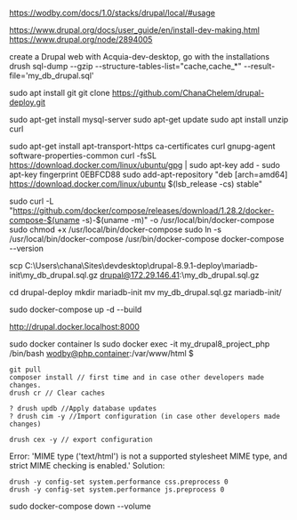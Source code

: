 https://wodby.com/docs/1.0/stacks/drupal/local/#usage


https://www.drupal.org/docs/user_guide/en/install-dev-making.html
https://www.drupal.org/node/2894005

create a Drupal web with Acquia-dev-desktop, go with the installations
drush sql-dump --gzip --structure-tables-list="cache,cache_*" --result-file='my_db_drupal.sql'


sudo apt install git
git clone https://github.com/ChanaChelem/drupal-deploy.git

<!-- # composer
sudo apt-get install php libapache2-mod-php php-mcrypt php-mysql php-xml
sudo apt install php-cli unzip curl
cd ~
curl -sS https://getcomposer.org/installer -o composer-setup.php
HASH=`curl -sS https://composer.github.io/installer.sig` 
# echo $HASH
php -r "if (hash_file('SHA384', 'composer-setup.php') === '$HASH') { echo 'Installer verified'; } else { echo 'Installer corrupt'; unlink('composer-setup.php'); } echo PHP_EOL;"
sudo php composer-setup.php --install-dir=/usr/local/bin --filename=composer
composer -->

<!-- sudo apt install php-xml
sudo apt-get install php-mbstring -->
<!-- sudo apt-get install php libapache2-mod-php php-mcrypt php-mysql php-xml -->

sudo apt-get install mysql-server
sudo apt-get update
sudo apt install unzip curl
<!-- sudo apt-get install docker.io -->
<!-- sudo apt-get install docker-ce docker-ce-cli containerd.io -->

sudo apt-get install apt-transport-https ca-certificates curl gnupg-agent software-properties-common
curl -fsSL https://download.docker.com/linux/ubuntu/gpg | sudo apt-key add -
sudo apt-key fingerprint 0EBFCD88
sudo add-apt-repository "deb [arch=amd64] https://download.docker.com/linux/ubuntu $(lsb_release -cs) stable"

sudo curl -L "https://github.com/docker/compose/releases/download/1.28.2/docker-compose-$(uname -s)-$(uname -m)" -o /usr/local/bin/docker-compose
sudo chmod +x /usr/local/bin/docker-compose
sudo ln -s /usr/local/bin/docker-compose /usr/bin/docker-compose
docker-compose --version

scp C:\Users\chana\Sites\devdesktop\drupal-8.9.1-deploy\mariadb-init\my_db_drupal.sql.gz  drupal@172.29.146.41:\my_db_drupal.sql.gz

cd drupal-deploy
mkdir mariadb-init
mv my_db_drupal.sql.gz mariadb-init/

sudo docker-compose up -d --build

 http://drupal.docker.localhost:8000

sudo docker container ls
sudo docker exec -it my_drupal8_project_php  /bin/bash
wodby@php.container:/var/www/html $
```
git pull
composer install // first time and in case other developers made changes.
drush cr // Clear caches

? drush updb //Apply database updates
? drush cim -y //Import configuration (in case other developers made changes) 

drush cex -y // export configuration

```  
Error: 'MIME type ('text/html') is not a supported stylesheet MIME type, and strict MIME checking is enabled.'
Solution:
```
drush -y config-set system.performance css.preprocess 0
drush -y config-set system.performance js.preprocess 0
```



sudo docker-compose down --volume

<!-- docker-compose exec mariadb sh -c 'exec mysqldump --all-databases -uroot -p"root-password"' > databases.sql -->